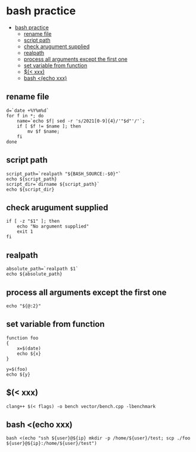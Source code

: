 # bash practice

- [bash practice](#bash-practice)
  - [rename file](#rename-file)
  - [script path](#script-path)
  - [check arugument supplied](#check-arugument-supplied)
  - [realpath](#realpath)
  - [process all arguments except the first one](#process-all-arguments-except-the-first-one)
  - [set variable from function](#set-variable-from-function)
  - [$(< xxx)](#-xxx)
  - [bash <(echo xxx)](#bash-echo-xxx)

## rename file

    d=`date +%Y%m%d`
    for f in *; do
        name=`echo $f| sed -r 's/2021[0-9]{4}/'"$d"'/'`;
        if [ $f != $name ]; then
            mv $f $name;
        fi
    done

## script path

    script_path=`realpath "${BASH_SOURCE:-$0}"`
    echo ${script_path}
    script_dir=`dirname ${script_path}`
    echo ${script_dir}

## check arugument supplied

    if [ -z "$1" ]; then
        echo "No argument supplied"
        exit 1
    fi

## realpath

    absolute_path=`realpath $1`
    echo ${absolute_path}

## process all arguments except the first one

    echo "${@:2}"

## set variable from function

    function foo
    {
        x=$(date)
        echo ${x}
    }

    y=$(foo)
    echo ${y}

## $(< xxx)

    clang++ $(< flags) -o bench vector/bench.cpp -lbenchmark

## bash <(echo xxx)

    bash <(echo "ssh ${user}@${ip} mkdir -p /home/${user}/test; scp ./foo ${user}@${ip}:/home/${user}/test")
